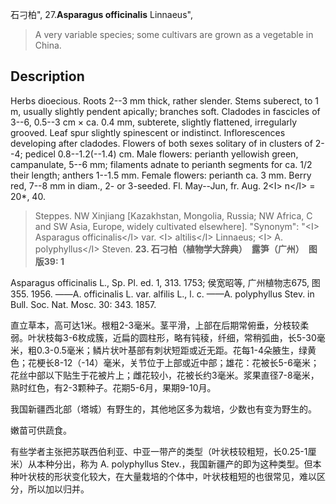石刁柏",
27.**Asparagus officinalis** Linnaeus",

> A very variable species; some cultivars are grown as a vegetable in China.

## Description
Herbs dioecious. Roots 2--3 mm thick, rather slender. Stems suberect, to 1 m, usually slightly pendent apically; branches soft. Cladodes in fascicles of 3--6, 0.5--3 cm × ca. 0.4 mm, subterete, slightly flattened, irregularly grooved. Leaf spur slightly spinescent or indistinct. Inflorescences developing after cladodes. Flowers of both sexes solitary of in clusters of 2--4; pedicel 0.8--1.2(--1.4) cm. Male flowers: perianth yellowish green, campanulate, 5--6 mm; filaments adnate to perianth segments for ca. 1/2 their length; anthers 1--1.5 mm. Female flowers: perianth ca. 3 mm. Berry red, 7--8 mm in diam., 2- or 3-seeded. Fl. May--Jun, fr. Aug. 2&lt;I&gt; n&lt;/I&gt; = 20*, 40.

> Steppes. NW Xinjiang [Kazakhstan, Mongolia, Russia; NW Africa, C and SW Asia, Europe, widely cultivated elsewhere].
  "Synonym": "&lt;I&gt; Asparagus officinalis&lt;/I&gt; var. &lt;I&gt; altilis&lt;/I&gt; Linnaeus; &lt;I&gt; A. polyphyllus&lt;/I&gt; Steven.
**23. 石刁柏（植物学大辞典）　露笋（广州）　图版39: 1**

Asparagus officinalis L., Sp. Pl. ed. 1, 313. 1753; 侯宽昭等, 广州植物志675, 图355. 1956. ——A. officinalis L. var. alfilis L., l. c. ——A. polyphyllus Stev. in Bull. Soc. Nat. Mosc. 30: 343. 1857.

直立草本，高可达1米。根粗2-3毫米。茎平滑，上部在后期常俯垂，分枝较柔弱。叶状枝每3-6枚成簇，近扁的圆柱形，略有钝稜，纤细，常稍弧曲，长5-30毫米，粗0.3-0.5毫米；鳞片状叶基部有刺状短距或近无距。花每1-4朵腋生，绿黄色；花梗长8-12（-14）毫米，关节位于上部或近中部；雄花：花被长5-6毫米；花丝中部以下贴生于花被片上；雌花较小，花被长约3毫米。浆果直径7-8毫米，熟时红色，有2-3颗种子。花期5-6月，果期9-10月。

我国新疆西北部（塔城）有野生的，其他地区多为栽培，少数也有变为野生的。

嫩苗可供蔬食。

有些学者主张把苏联西伯利亚、中亚一带产的类型（叶状枝较粗短，长0.25-1厘米）从本种分出，称为 A. polyphyllus Stev.，我国新疆产的即为这种类型。但本种叶状枝的形状变化较大，在大量栽培的个体中，叶状枝粗短的也很常见，难以区分，所以加以归并。
